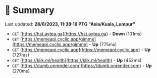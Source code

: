 # 📖 Summary
Last updated: **28/6/2023, 11:38:16 PTG "Asia/Kuala_Lumpur"**

- `GET` [https://hst.aytea.ga](https://hst.aytea.ga) - **Down** (101ms)
- `GET` [https://memeapi.cyclic.app/gimme](https://memeapi.cyclic.app/gimme) - **Up** (775ms)
- `GET` [https://memeapi.cyclic.app](https://memeapi.cyclic.app) - **Up** (727ms)
- `GET` [https://klik.ml/health](https://klik.ml/health) - **Up** (452ms)
- `GET` [https://dumb.onrender.com](https://dumb.onrender.com) - **Up** (270ms)
